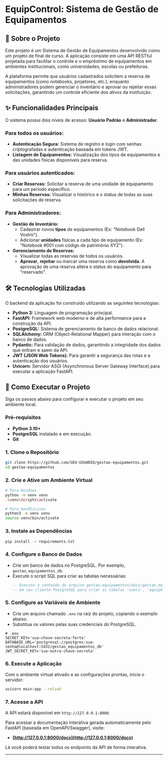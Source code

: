# EquipControl: Sistema de Gestão de Equipamentos

## 📝 Sobre o Projeto

Este projeto é um Sistema de Gestão de Equipamentos desenvolvido como um projeto de final de curso. A aplicação consiste em uma API RESTful projetada para facilitar o controle e o empréstimo de equipamentos em ambientes institucionais, como universidades, escolas ou prefeituras.

A plataforma permite que usuários cadastrados solicitem a reserva de equipamentos (como notebooks, projetores, etc.), enquanto administradores podem gerenciar o inventário e aprovar ou rejeitar essas solicitações, garantindo um controle eficiente dos ativos da instituição.

## ✨ Funcionalidades Principais

O sistema possui dois níveis de acesso: **Usuário Padrão** e **Administrador**.

### Para todos os usuários:

  - **Autenticação Segura:** Sistema de registro e login com senhas criptografadas e autenticação baseada em tokens JWT.
  - **Listagem de Equipamentos:** Visualização dos tipos de equipamentos e das unidades físicas disponíveis para reserva.

### Para usuários autenticados:

  - **Criar Reservas:** Solicitar a reserva de uma unidade de equipamento para um período específico.
  - **Minhas Reservas:** Visualizar o histórico e o status de todas as suas solicitações de reserva.

### Para Administradores:

  - **Gestão de Inventário:**
      - Cadastrar novos **tipos** de equipamentos (Ex: "Notebook Dell Vostro").
      - Adicionar **unidades** físicas a cada tipo de equipamento (Ex: "Notebook \#001 com código de patrimônio XYZ").
  - **Gerenciamento de Reservas:**
      - Visualizar todas as reservas de todos os usuários.
      - **Aprovar**, **rejeitar** ou marcar uma reserva como **devolvida**. A aprovação de uma reserva altera o status do equipamento para "reservado".

## 🛠️ Tecnologias Utilizadas

O backend da aplicação foi construído utilizando as seguintes tecnologias:

  - **Python 3:** Linguagem de programação principal.
  - **FastAPI:** Framework web moderno e de alta performance para a construção da API.
  - **PostgreSQL:** Sistema de gerenciamento de banco de dados relacional.
  - **SQLAlchemy:** ORM (Object-Relational Mapper) para interação com o banco de dados.
  - **Pydantic:** Para validação de dados, garantindo a integridade dos dados que entram e saem da API.
  - **JWT (JSON Web Tokens):** Para garantir a segurança das rotas e a autenticação dos usuários.
  - **Uvicorn:** Servidor ASGI (Asynchronous Server Gateway Interface) para executar a aplicação FastAPI.

## 🚀 Como Executar o Projeto

Siga os passos abaixo para configurar e executar o projeto em seu ambiente local.

### Pré-requisitos

  - **Python 3.10+**
  - **PostgreSQL** instalado e em execução.
  - **Git**

### 1\. Clone o Repositório

```bash
git clone https://github.com/SEU-USUARIO/gestao-equipamentos.git
cd gestao-equipamentos
```

### 2\. Crie e Ative um Ambiente Virtual

```bash
# Para Windows
python -m venv venv
.\venv\Scripts\activate

# Para macOS/Linux
python3 -m venv venv
source venv/bin/activate
```

### 3\. Instale as Dependências

```bash
pip install -r requirements.txt
```

### 4\. Configure o Banco de Dados

  - Crie um banco de dados no PostgreSQL. Por exemplo, `gestao_equipamentos_db`.
  - Execute o script SQL para criar as tabelas necessárias:
    ```sql
    -- Execute o conteúdo do arquivo gestao-equipamentos/docs/gestao_equipamentos_db.sql
    -- em seu cliente PostgreSQL para criar as tabelas 'users', 'equipment_types', etc.
    ```

### 5\. Configure as Variáveis de Ambiente

  - Crie um arquivo chamado `.env` na raiz do projeto, copiando o exemplo abaixo.
  - Substitua os valores pelas suas credenciais do PostgreSQL.

<!-- end list -->

```env
# .env
SECRET_KEY='sua-chave-secreta-forte'
DATABASE_URL='postgresql://postgres:sua-senha@localhost:5432/gestao_equipamentos_db'
JWT_SECRET_KEY='sua-outra-chave-secreta'
```

### 6\. Execute a Aplicação

Com o ambiente virtual ativado e as configurações prontas, inicie o servidor:

```bash
uvicorn main:app --reload
```

### 7\. Acesse a API

A API estará disponível em `http://127.0.0.1:8000`.

Para acessar a documentação interativa gerada automaticamente pelo FastAPI (baseada em OpenAPI/Swagger), visite:

  - **[http://127.0.0.1:8000/docs](http://127.0.0.1:8000/docs)**

Lá você poderá testar todos os endpoints da API de forma interativa.

-----